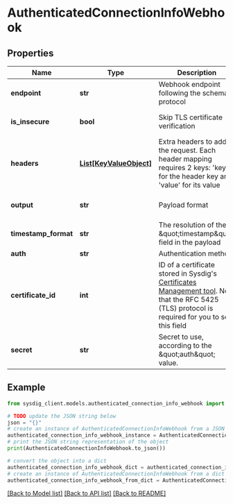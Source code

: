 # AuthenticatedConnectionInfoWebhook


## Properties

Name | Type | Description | Notes
------------ | ------------- | ------------- | -------------
**endpoint** | **str** | Webhook endpoint following the schema protocol | 
**is_insecure** | **bool** | Skip TLS certificate verification | [optional] [default to False]
**headers** | [**List[KeyValueObject]**](KeyValueObject.md) | Extra headers to add to the request. Each header mapping requires 2 keys: &#39;key&#39; for the header key and &#39;value&#39; for its value | [optional] 
**output** | **str** | Payload format | [optional] [default to 'json']
**timestamp_format** | **str** | The resolution of the \&quot;timestamp\&quot; field in the payload | [optional] [default to 'nanoseconds']
**auth** | **str** | Authentication method | 
**certificate_id** | **int** | ID of a certificate stored in Sysdig&#39;s [Certificates Management tool](#tag/Certificates). Note that the RFC 5425 (TLS) protocol is required for you to see this field | [optional] 
**secret** | **str** | Secret to use, according to the \&quot;auth\&quot; value. | 

## Example

```python
from sysdig_client.models.authenticated_connection_info_webhook import AuthenticatedConnectionInfoWebhook

# TODO update the JSON string below
json = "{}"
# create an instance of AuthenticatedConnectionInfoWebhook from a JSON string
authenticated_connection_info_webhook_instance = AuthenticatedConnectionInfoWebhook.from_json(json)
# print the JSON string representation of the object
print(AuthenticatedConnectionInfoWebhook.to_json())

# convert the object into a dict
authenticated_connection_info_webhook_dict = authenticated_connection_info_webhook_instance.to_dict()
# create an instance of AuthenticatedConnectionInfoWebhook from a dict
authenticated_connection_info_webhook_from_dict = AuthenticatedConnectionInfoWebhook.from_dict(authenticated_connection_info_webhook_dict)
```
[[Back to Model list]](../README.md#documentation-for-models) [[Back to API list]](../README.md#documentation-for-api-endpoints) [[Back to README]](../README.md)



